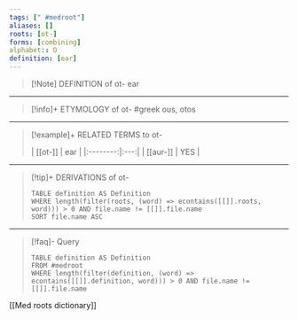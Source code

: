 ```yaml
---
tags: [" #medroot"]
aliases: []
roots: [ot-]
forms: [combining]
alphabet:: O
definition: [ear]
---
```

>[!Note] DEFINITION of ot-
>ear
_____
>[!info]+ ETYMOLOGY of ot-
>#greek ous, otos
_____
>[!example]+ RELATED TERMS to ot-
>
>| [[ot-]] | ear |
|:--------:|:---:|
| [[aur-]]  | YES |
_____
>[!tip]+ DERIVATIONS of ot-
>```dataview
>TABLE definition AS Definition 
>WHERE length(filter(roots, (word) => econtains([[]].roots, word))) > 0 AND file.name != [[]].file.name
>SORT file.name ASC
>```
___
>[!faq]- Query
>```dataview
>TABLE definition AS Definition
>FROM #medroot
>WHERE length(filter(definition, (word) => econtains([[]].definition, word))) > 0 AND file.name != [[]].file.name
>```

[[Med roots dictionary]]